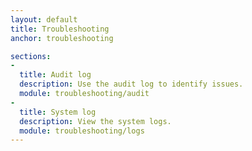 ```yaml
---
layout: default
title: Troubleshooting
anchor: troubleshooting

sections:
-
  title: Audit log
  description: Use the audit log to identify issues.
  module: troubleshooting/audit
-
  title: System log
  description: View the system logs.
  module: troubleshooting/logs
---
```

